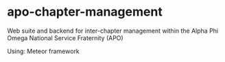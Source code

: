# apo-chapter-management
Web suite and backend for inter-chapter management within the Alpha Phi Omega National Service Fraternity (APO)

Using: Meteor framework
